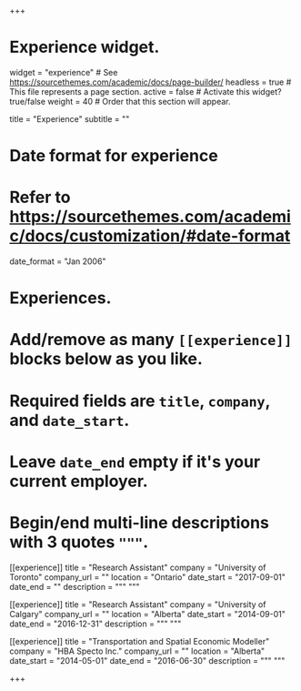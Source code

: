 +++
# Experience widget.
widget = "experience"  # See https://sourcethemes.com/academic/docs/page-builder/
headless = true  # This file represents a page section.
active = false  # Activate this widget? true/false
weight = 40  # Order that this section will appear.

title = "Experience"
subtitle = ""

# Date format for experience
#   Refer to https://sourcethemes.com/academic/docs/customization/#date-format
date_format = "Jan 2006"

# Experiences.
#   Add/remove as many `[[experience]]` blocks below as you like.
#   Required fields are `title`, `company`, and `date_start`.
#   Leave `date_end` empty if it's your current employer.
#   Begin/end multi-line descriptions with 3 quotes `"""`.
[[experience]]
  title = "Research Assistant"
  company = "University of Toronto"
  company_url = ""
  location = "Ontario"
  date_start = "2017-09-01"
  date_end = ""
  description = """
  """

[[experience]]
  title = "Research Assistant"
  company = "University of Calgary"
  company_url = ""
  location = "Alberta"
  date_start = "2014-09-01"
  date_end = "2016-12-31"
  description = """
  """
  
 [[experience]]
  title = "Transportation and Spatial Economic Modeller"
  company = "HBA Specto Inc."
  company_url = ""
  location = "Alberta"
  date_start = "2014-05-01"
  date_end = "2016-06-30"
  description = """
  """

+++
